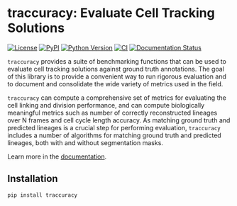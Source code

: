 # traccuracy: Evaluate Cell Tracking Solutions

[![License](https://img.shields.io/pypi/l/traccuracy.svg?color=green)](https://github.com/Janelia-Trackathon-2023/traccuracy/raw/main/LICENSE)
[![PyPI](https://img.shields.io/pypi/v/traccuracy.svg?color=green)](https://pypi.org/project/traccuracy)
[![Python Version](https://img.shields.io/pypi/pyversions/traccuracy.svg?color=green)](https://python.org)
[![CI](https://github.com/Janelia-Trackathon-2023/traccuracy/actions/workflows/ci.yml/badge.svg)](https://github.com/Janelia-Trackathon-2023/traccuracy/actions/workflows/ci.yml)
[![Documentation Status](https://readthedocs.org/projects/traccuracy/badge/?version=latest)](https://traccuracy.readthedocs.io/en/latest/?badge=latest)


`traccuracy` provides a suite of benchmarking functions that can be used to evaluate cell
tracking solutions against ground truth annotations. The goal of this library is to provide a convenient way to run rigorous evaluation and to document and consolidate the wide variety of
metrics used in the field.

`traccuracy` can compute a comprehensive set of metrics for evaluating the cell linking and division performance, and can compute biologically meaningful metrics such as number of correctly reconstructed lineages over N frames and cell cycle length accuracy. As matching ground truth and
predicted lineages is a crucial step for performing evaluation, `traccuracy` includes
a number of algorithms for matching ground truth and predicted lineages, both with
and without segmentation masks.

Learn more in the [documentation](https://traccuracy.readthedocs.io/en/latest/).

## Installation
`pip install traccuracy`
